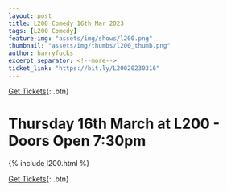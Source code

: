 ```yaml
---
layout: post
title: L200 Comedy 16th Mar 2023
tags: [L200 Comedy]
feature-img: "assets/img/shows/l200.png"
thumbnail: "assets/img/thumbs/l200_thumb.png"
author: harryfucks
excerpt_separator: <!--more-->
ticket_link: "https://bit.ly/L20020230316"
---
```


[Get Tickets]({{page.ticket_link}}){: .btn}

# Thursday 16th March at L200 - Doors Open 7:30pm

{% include l200.html %}

[Get Tickets]({{page.ticket_link}}){: .btn}
